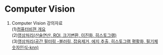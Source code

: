 # Computer Vision

1. Computer Vision 강의자료   
   (1)[컴퓨터비젼 개요](https://github.com/lena6612/ComputerVision/tree/master/ComputerVision/1_ComputerVision개요.pdf)  
   (2)[영상처리(산술연산, ROI, 크기변환, 이진화, 히스토그램)](https://github.com/lena6612/ComputerVision/tree/master/ComputerVision/2_ImageProcessing.pdf)  
   (3)[영상처리(공간 필터링 -블러링, 잡음제거, 에지 추출, 히스토그램 평활화, 필기체숫자인식-knn)](https://github.com/lena6612/ComputerVision/tree/master/ComputerVision/3_ImageProcessing.pdf)  
   
